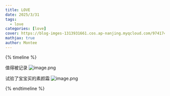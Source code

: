 ```yaml
---
title: LOVE
date: 2025/3/31
tags:
  - love
categories: [love]
cover: https://blog-imges-1313931661.cos.ap-nanjing.myqcloud.com/9741743264645_.pic_hd.jpg
mathjax: true
author: Montee
---
```

{% timeline %}
<!-- node 2025 年 4 月 10 日 -->
值得被记录
![image.png](https://blog-image-0407-1313931661.cos.ap-nanjing.myqcloud.com/20250410230328741.png?imageSlim)

<!-- node 2025 年 4 月 9 日 -->
试验了宝宝买的素颜霜
![image.png](https://blog-image-0407-1313931661.cos.ap-nanjing.myqcloud.com/20250409004304846.png?imageSlim)

{% endtimeline %}
